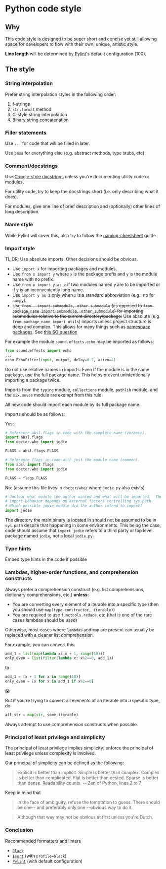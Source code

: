# Python code style

## Why
This code style is designed to be super short and concise yet still allowing space for developers to flow with their own, unique, artistic style.

**Line length** will be determined by [Pylint][3]'s default configuration (100).

## The style

### String interpolation
Prefer string interpolation styles in the following order:

1. f-strings
2. `str.format` method
3. C-style string interpolation
4. Binary string concatenation

### Filler statements

Use `...` for code that will be filled in later.

Use `pass` for everything else (e.g. abstract methods, type stubs, etc).

### Comment/docstrings
Use [Google-style docstrings](https://google.github.io/styleguide/pyguide.html#381-docstrings) unless you're documenting utility code or modules.

For utility code, try to keep the docstrings short (i.e. only describing what it does).

For modules, give one line of brief description and (optionally) other lines of long description.

### Name style

While Pylint will cover this, also try to follow the [naming-cheetsheet](https://github.com/tigthor/naming-cheatsheet) guide.

### Import style

TL;DR: Use absolute imports. Other decisions should be obvious.

 - Use `import x` for importing packages and modules.
 - Use `from x import y` where `x` is the package prefix and `y` is the module name with no prefix.
 - Use `from x import y as z` if two modules named `y` are to be imported or if `y` is an inconveniently long name.
 - Use `import y as z` only when `z` is a standard abbreviation (e.g., np for `numpy`).
 - ~~Use `from . import submodule, other_submodule` (as opposed to `from package_name import submodule, other_submodule`) for importing submodules relative to the current directory/package.~~ Use absolute (e.g. `from package_name import utils`) imports unless project structure is deep and complex. This allows for many things such as [namespace packages](https://packaging.python.org/guides/packaging-namespace-packages/). See [this SO question](https://stackoverflow.com/questions/4209641/absolute-vs-explicit-relative-import-of-python-module)

For example the module `sound.effects.echo` may be imported as follows:

```python
from sound.effects import echo
...
echo.EchoFilter(input, output, delay=0.7, atten=4)
```

Do not use relative names in imports. Even if the module is in the same package, use the full package name. This helps prevent unintentionally importing a package twice.

Imports from the `typing` module, `collections` module, `pathlib` module, and the `six.moves` module are exempt from this rule.

All new code should import each module by its full package name.

Imports should be as follows:

Yes:
```python
# Reference absl.flags in code with the complete name (verbose).
import absl.flags
from doctor.who import jodie

FLAGS = absl.flags.FLAGS
````
```python
# Reference flags in code with just the module name (common).
from absl import flags
from doctor.who import jodie

FLAGS = flags.FLAGS
```
No: (assume this file lives in `doctor/who/` where `jodie.py` also exists)
```python
# Unclear what module the author wanted and what will be imported.  The actual
# import behavior depends on external factors controlling sys.path.
# Which possible jodie module did the author intend to import?
import jodie
```
The directory the main binary is located in should not be assumed to be in `sys.path` despite that happening in some environments. This being the case, code should assume that `import jodie` refers to a third party or top level package named `jodie`, not a local `jodie.py`.

### Type hints

Embed type hints in the code if possible

### Lambdas, higher-order functions, and comprehension constructs

Always prefer a comprehension construct (e.g. list comprehensions, dictionary comprehensions, etc.) **unless**:

 - You are converting every element of a iterable into a specific type (then you should use `map(type_constructor, iterable)`)
 - You are required to use `functools.reduce`, etc (that is one of the rare cases lambdas should be used)

Otherwise, most cases where `lambda`s and `map` are present can usually be replaced with a cleaner list comprehension.

For example, you can convert this:

```python
add_1 = list(map(lambda x: x + 1, range(10)))
only_even = list(filter(lambda x: x%2==0, add_1))
```
to
```python
add_1 = [x + 1 for x in range(10)]
only_even = [x for x in add_1 if x%2==0]
```
&#x1F631;

But if you're trying to convert all elements of an iterable into a specific type, do

```python
all_str = map(str, some_iterable)
```
Always attempt to use comprehension constructs when possible.

### Principal of least privilege and simplicity

The principal of least privilege implies simplicity; enforce the principal of least privilege unless complexity is involved.

Our principal of simplicity can be defined as the following:

> Explicit is better than implicit.
> Simple is better than complex.
> Complex is better than complicated.
> Flat is better than nested.
> Sparse is better than dense.
> Readability counts.
> -- Zen of Python, lines 2 to 7

Keep in mind that
> In the face of ambiguity, refuse the temptation to guess.
> There should be one-- and preferably only one --obvious way to do it.

> Although that way may not be obvious at first unless you're Dutch.

<!-- ### The little differences

 - Prefer tuples over lists (unless lists are required or in an asynchronous context).
 - Try not to catch general exceptions
-->

### Conclusion

Recommended formatters and linters

 - [`Black`][1]
 - [`Isort`][2] (with `profile=black`)
 - [`Pylint`][3] (with default configuration)

[1]: https://github.com/psf/black
[2]: https://pycqa.github.io/isort/
[3]: https://www.pylint.org/
